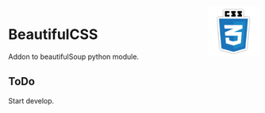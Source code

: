<img align="right" width="100" height="100" src="/images/css.png">

# BeautifulCSS

<p>Addon to beautifulSoup python module.</p>

## ToDo
Start develop.
